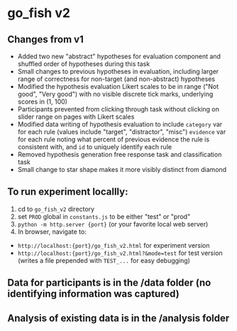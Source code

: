 # go_fish v2

## Changes from v1
- Added two new "abstract" hypotheses for evaluation component and shuffled order of hypotheses during this task
- Small changes to previous hypotheses in evaluation, including larger range of correctness for non-target (and non-abstract) hypotheses
- Modified the hypothesis evaluation Likert scales to be in range ("Not good", "Very good") with no visible discrete tick marks, underlying scores in (1, 100)
- Participants prevented from clicking through task without clicking on slider range on pages with Likert scales
- Modified data writing of hypothesis evaluation to include `category` var for each rule (values include "target", "distractor", "misc") `evidence` var for each rule noting what percent of previous evidence the rule is consistent with, and `id` to uniquely identify each rule
- Removed hypothesis generation free response task and classification task
- Small change to star shape makes it more visibly distinct from diamond


## To run experiment locallly:
1. cd to `go_fish_v2` directory
2. set `PROD` global in `constants.js` to be either "test" or "prod"
3. `python -m http.server {port}` (or your favorite local web server)
4. In browser, navigate to:
- `http://localhost:{port}/go_fish_v2.html` for experiment version
- `http://localhost:{port}/go_fish_v2.html?&mode=test` for test version (writes a file prepended with `TEST_...` for easy debugging)

## Data for participants is in the /data folder (no identifying information was captured)


## Analysis of existing data is in the /analysis folder


